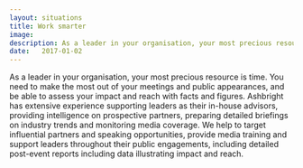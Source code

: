 ```yaml
---
layout: situations
title: Work smarter
image:
description: As a leader in your organisation, your most precious resource is time. Ashbright can make your critical meetings and public appearances more effective through intelligence, monitoring, training and reporting.
date:   2017-01-02
---
```


As a leader in your organisation, your most precious resource is time. You need to make the most out of your meetings and public appearances, and be able to assess your impact and reach with facts and figures. Ashbright has extensive experience supporting leaders as their in-house advisors, providing intelligence on prospective partners, preparing detailed briefings on industry trends and monitoring media coverage. We help to target influential partners and speaking opportunities, provide media training and support leaders throughout their public engagements, including detailed post-event reports including data illustrating impact and reach.
